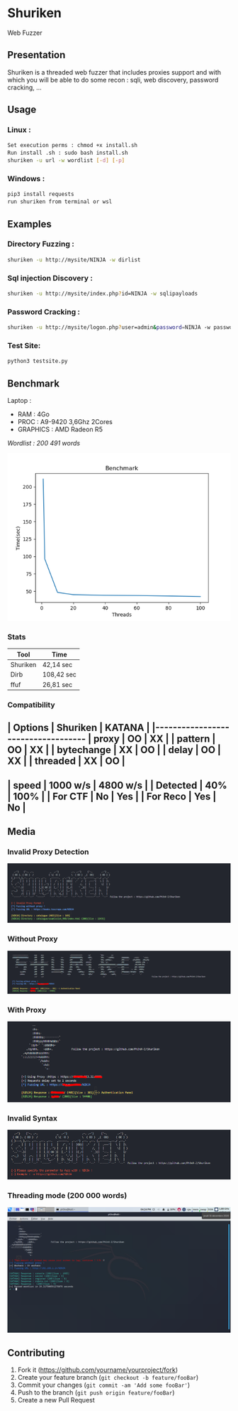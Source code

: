 # Shuriken
Web Fuzzer

## Presentation

Shuriken is a threaded web fuzzer that includes proxies support and with which you will be able to do some recon : sqli, web discovery, password cracking, ...

## Usage

### Linux :
```sh
Set execution perms : chmod +x install.sh
Run install .sh : sudo bash install.sh
shuriken -u url -w wordlist [-d] [-p]
```

### Windows :
```sh
pip3 install requests
run shuriken from terminal or wsl
```

## Examples

### Directory Fuzzing : 
```sh
shuriken -u http://mysite/NINJA -w dirlist
```
### Sql injection Discovery : 
```sh
shuriken -u http://mysite/index.php?id=NINJA -w sqlipayloads
```
### Password Cracking : 
```sh
shuriken -u http://mysite/logon.php?user=admin&password=NINJA -w passwords
```

### Test Site:
```sh
python3 testsite.py
```

## Benchmark

Laptop : 
  * RAM      : 4Go
  * PROC     : A9-9420 3,6Ghz 2Cores
  * GRAPHICS : AMD Radeon R5

_*Wordlist : 200 491 words*_

![](benchmark.png)

### Stats
|   Tool | Time                    |
|--------|-------------------------|
|Shuriken| 42,14 sec               |
| Dirb   | 108,42 sec              |
|  ffuf  | 26,81 sec               |


### Compatibility

|  Options   | Shuriken | KATANA   |
|-----------------------------------
| proxy      | OO       |   XX     |
| pattern    | OO       |   XX     |
| bytechange | XX       |   OO     |
| delay      | OO       |   XX     |
| threaded   | XX       |   OO     |
------------------------------------
| speed      | 1000 w/s | 4800 w/s |
| Detected   | 40%      | 100%     |
| For CTF    | No       | Yes      |
| For Reco   | Yes      | No       |
------------------------------------


## Media

### Invalid Proxy Detection
![](photo1.PNG)

### Without Proxy
![](photo2.PNG)

### With Proxy
![](photo3.PNG)

### Invalid Syntax
![](photo4.PNG)

### Threading mode (200 000 words)
![](photo5.png)

## Contributing

1. Fork it (<https://github.com/yourname/yourproject/fork>)
2. Create your feature branch (`git checkout -b feature/fooBar`)
3. Commit your changes (`git commit -am 'Add some fooBar'`)
4. Push to the branch (`git push origin feature/fooBar`)
5. Create a new Pull Request

